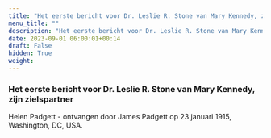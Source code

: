 ```yaml
---
title: "Het eerste bericht voor Dr. Leslie R. Stone van Mary Kennedy, zijn zielspartner"
menu_title: ""
description: "Het eerste bericht voor Dr. Leslie R. Stone van Mary Kennedy, zijn zielspartner"
date: 2023-09-01 06:00:01+00:14
draft: False
hidden: True
weight:
---
```

### Het eerste bericht voor Dr. Leslie R. Stone van Mary Kennedy, zijn zielspartner

Helen Padgett - ontvangen door James Padgett op 23 januari 1915, Washington, DC, USA.
